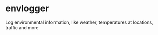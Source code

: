 # envlogger
Log environmental information, like weather, temperatures at locations, traffic and more
